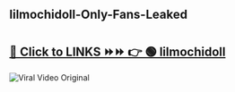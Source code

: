 
 ## lilmochidoll-Only-Fans-Leaked

# <h2><a href="https://clipsfans.com/lilmochidoll&ref=git">🔗 Click to LINKS ⏩⏩ 👉 🟢 lilmochidoll </a></h2>

<a href="https://clipsfans.com/lilmochidoll&ref=git" rel="nofollow" data-target="animated-image.originalLink"><img src="https://i.ibb.co.com/xMMVF88/686577567.gif" alt="Viral Video Original" style="max-width: 100%; display: inline-block;" data-target="animated-image.originalImage"></a>
